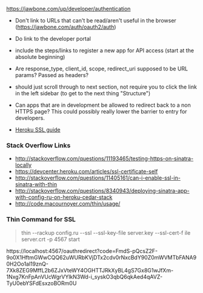 https://jawbone.com/up/developer/authentication

- Don't link to URLs that can't be read/aren't useful in the browser (https://jawbone.com/auth/oauth2/auth)
- Do link to the developer portal
- include the steps/links to register a new app for API access (start at the absolute beginning)
- Are response_type, client_id, scope, redirect_uri supposed to be URL params? Passed as headers?
- should just scroll through to next section, not require you to click the link in the left sidebar (to get to the next thing "Structure")
- Can apps that are in development be allowed to redirect back to a non HTTPS page? This could possibly really lower the barrier to entry for developers.

- [Heroku SSL guide](https://devcenter.heroku.com/articles/ssl-certificate-self)

### Stack Overflow Links
- http://stackoverflow.com/questions/11193465/testing-https-on-sinatra-locally
- https://devcenter.heroku.com/articles/ssl-certificate-self
- http://stackoverflow.com/questions/11405161/can-i-enable-ssl-in-sinatra-with-thin
- http://stackoverflow.com/questions/8340943/deploying-sinatra-app-with-config-ru-on-heroku-cedar-stack
- http://code.macournoyer.com/thin/usage/

### Thin Command for SSL
> thin --rackup config.ru --ssl --ssl-key-file server.key --ssl-cert-f
ile server.crt -p 4567 start


https://localhost:4567/oauthredirect?code=FmdS-pQcsZ2F-9o0X1HftmGWwCQQ62uWURbKVjDTx2cdv0rNxcBdY90Z0mWVMTbFANA90H2Oo1al19znQ-7Xk8ZEG9MffL2b6ZJxVteWY4OGHTTJRkXyBL4gS7Gx8G1wJfXm-1Nxg7KnFpAnVUcWgrVYlkN3Wd-i_syskO3qbQ6qkAed4qAVZ-TyU0ebYSFdEsxzoBORm0U
